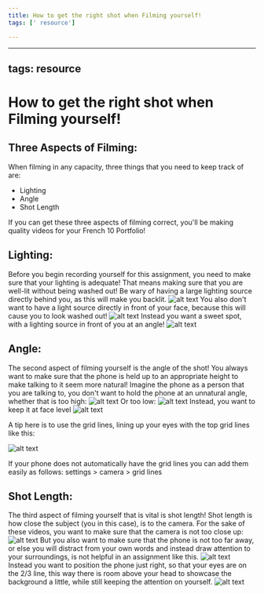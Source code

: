 ```yaml
---
title: How to get the right shot when Filming yourself!
tags: [' resource']

---
```


---
tags: resource
---

# How to get the right shot when Filming yourself!

## Three Aspects of Filming:
When filming in any capacity, three things that you need to keep track of are: 
* Lighting
* Angle
* Shot Length

If you can get these three aspects of filming correct, you'll be making quality videos for your French 10 Portfolio! 

## Lighting: 
Before you begin recording yourself for this assignment, you need to make sure that your lighting is adequate! That means making sure that you are well-lit without being washed out! Be wary of having a large lighting source directly behind you, as this will make you backlit. 
![alt text](https://files.slack.com/files-pri/T0HTW3H0V-F06F7MA8XAS/image_from_ios.jpg?pub_secret=321d24f56f)
You also don't want to have a light source directly in front of your face, because this will cause you to look washed out! 
![alt text](https://files.slack.com/files-pri/T0HTW3H0V-F06F7MC9V9C/image_from_ios.jpg?pub_secret=05465a8f58)
Instead you want a sweet spot, with a lighting source in front of you at an angle! 
![alt text](https://files.slack.com/files-pri/T0HTW3H0V-F06FE7JEMD1/image_from_ios.jpg?pub_secret=3ef0a7e308) 

## Angle: 
The second aspect of filming yourself is the angle of the shot! You always want to make sure that the phone is held up to an appropriate height to make talking to it seem more natural! Imagine the phone as a person that you are talking to, you don't want to hold the phone at an unnatural angle, whether that is too high: 
![alt text](https://files.slack.com/files-pri/T0HTW3H0V-F06EZQXCG8P/image_from_ios.jpg?pub_secret=61a5f85751)
Or too low:
![alt text](https://files.slack.com/files-pri/T0HTW3H0V-F06EZQ874RM/image_from_ios.jpg?pub_secret=199da4402c)
Instead, you want to keep it at face level
![alt text](https://files.slack.com/files-pri/T0HTW3H0V-F06EZQRSQ7R/image_from_ios.jpg?pub_secret=182f45f7ab)


A tip here is to use the grid lines, lining up your eyes with the top grid lines like this:



![alt text](https://files.slack.com/files-pri/T0HTW3H0V-F06F7NFRYBY/image_from_ios.png?pub_secret=6775ba498c)

If your phone does not automatically have the grid lines you can add them easily as follows: 
settings > camera > grid lines





## Shot Length: 
The third aspect of filming yourself that is vital is shot length! Shot length is how close the subject (you in this case), is to the camera. For the sake of these videos, you want to make sure that the camera is not too close up: 
![alt text](https://files.slack.com/files-pri/T0HTW3H0V-F06FBEFS9MK/image_from_ios.jpg?pub_secret=517aebc031)
But you also want to make sure that the phone is not too far away, or else you will distract from your own words and instead draw attention to your surroundings, is not helpful in an assignment like this. 
![alt text](https://files.slack.com/files-pri/T0HTW3H0V-F06FE8S5EUT/image_from_ios.jpg?pub_secret=9b30b78b87)
Instead you want to position the phone just right, so that your eyes are on the 2/3 line, this way there is room above your head to showcase the background a little, while still keeping the attention on yourself. 
![alt text](https://files.slack.com/files-pri/T0HTW3H0V-F06EZRE8BE3/image_from_ios.jpg?pub_secret=2be3e372ca)
